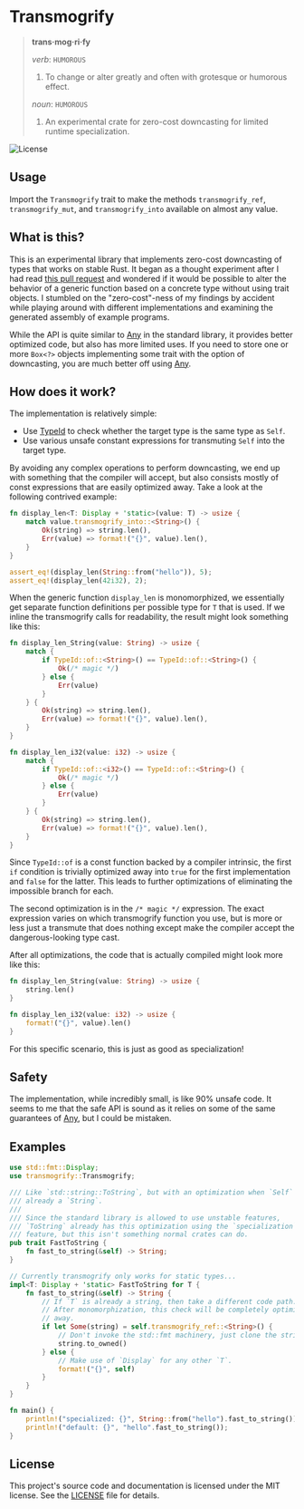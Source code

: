 # Transmogrify

> **trans·mog·ri·fy**
>
> _verb_: `HUMOROUS`
> 1. To change or alter greatly and often with grotesque or humorous effect.
>
> _noun_: `HUMOROUS`
> 1. An experimental crate for zero-cost downcasting for limited runtime specialization.

![License](https://img.shields.io/github/license/sagebind/transmogrify)

## Usage

Import the `Transmogrify` trait to make the methods `transmogrify_ref`, `transmogrify_mut`, and `transmogrify_into` available on almost any value.

## What is this?

This is an experimental library that implements zero-cost downcasting of types that works on stable Rust. It began as a thought experiment after I had read [this pull request](https://github.com/hyperium/http/pull/369) and wondered if it would be possible to alter the behavior of a generic function based on a concrete type without using trait objects. I stumbled on the "zero-cost"-ness of my findings by accident while playing around with different implementations and examining the generated assembly of example programs.

While the API is quite similar to [Any] in the standard library, it provides better optimized code, but also has more limited uses. If you need to store one or more `Box<?>` objects implementing some trait with the option of downcasting, you are much better off using [Any].

## How does it work?

The implementation is relatively simple:

- Use [TypeId] to check whether the target type is the same type as `Self`.
- Use various unsafe constant expressions for transmuting `Self` into the target type.

By avoiding any complex operations to perform downcasting, we end up with something that the compiler will accept, but also consists mostly of const expressions that are easily optimized away. Take a look at the following contrived example:

```rust
fn display_len<T: Display + 'static>(value: T) -> usize {
    match value.transmogrify_into::<String>() {
        Ok(string) => string.len(),
        Err(value) => format!("{}", value).len(),
    }
}

assert_eq!(display_len(String::from("hello")), 5);
assert_eq!(display_len(42i32), 2);
```

When the generic function `display_len` is monomorphized, we essentially get separate function definitions per possible type for `T` that is used. If we inline the transmogrify calls for readability, the result might look something like this:

```rust
fn display_len_String(value: String) -> usize {
    match {
        if TypeId::of::<String>() == TypeId::of::<String>() {
            Ok(/* magic */)
        } else {
            Err(value)
        }
    } {
        Ok(string) => string.len(),
        Err(value) => format!("{}", value).len(),
    }
}

fn display_len_i32(value: i32) -> usize {
    match {
        if TypeId::of::<i32>() == TypeId::of::<String>() {
            Ok(/* magic */)
        } else {
            Err(value)
        }
    } {
        Ok(string) => string.len(),
        Err(value) => format!("{}", value).len(),
    }
}
```

Since `TypeId::of` is a const function backed by a compiler intrinsic, the first `if` condition is trivially optimized away into `true` for the first implementation and `false` for the latter. This leads to further optimizations of eliminating the impossible branch for each.

The second optimization is in the `/* magic */` expression. The exact expression varies on which transmogrify function you use, but is more or less just a transmute that does nothing except make the compiler accept the dangerous-looking type cast.

After all optimizations, the code that is actually compiled might look more like this:

```rust
fn display_len_String(value: String) -> usize {
    string.len()
}

fn display_len_i32(value: i32) -> usize {
    format!("{}", value).len()
}
```

For this specific scenario, this is just as good as specialization!

## Safety

The implementation, while incredibly small, is like 90% unsafe code. It seems to me that the safe API is sound as it relies on some of the same guarantees of [Any], but I could be mistaken.

## Examples

```rust
use std::fmt::Display;
use transmogrify::Transmogrify;

/// Like `std::string::ToString`, but with an optimization when `Self` is
/// already a `String`.
///
/// Since the standard library is allowed to use unstable features,
/// `ToString` already has this optimization using the `specialization`
/// feature, but this isn't something normal crates can do.
pub trait FastToString {
    fn fast_to_string(&self) -> String;
}

// Currently transmogrify only works for static types...
impl<T: Display + 'static> FastToString for T {
    fn fast_to_string(&self) -> String {
        // If `T` is already a string, then take a different code path.
        // After monomorphization, this check will be completely optimized
        // away.
        if let Some(string) = self.transmogrify_ref::<String>() {
            // Don't invoke the std::fmt machinery, just clone the string.
            string.to_owned()
        } else {
            // Make use of `Display` for any other `T`.
            format!("{}", self)
        }
    }
}

fn main() {
    println!("specialized: {}", String::from("hello").fast_to_string());
    println!("default: {}", "hello".fast_to_string());
}
```

## License

This project's source code and documentation is licensed under the MIT license. See the [LICENSE](LICENSE) file for details.


[Any]: https://doc.rust-lang.org/stable/std/any/trait.Any.html
[TypeId]: https://doc.rust-lang.org/stable/std/any/struct.TypeId.html
